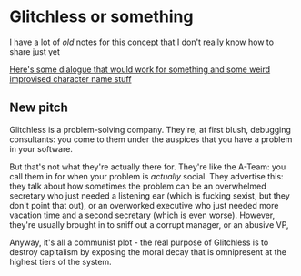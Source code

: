 # Glitchless or something

I have a lot of *old* notes for this concept that I don't really know how to share just yet

[Here's some dialogue that would work for something and some weird improvised character name stuff][bones]

[bones]: 5kwd1-emn8v-je9yn-f3h9s-z3wr7

## New pitch

Glitchless is a problem-solving company. They're, at first blush, debugging consultants: you come to them under the auspices that you have a problem in your software.

But that's not what they're actually there for. They're like the A-Team: you call them in for when your problem is *actually* social. They advertise this: they talk about how sometimes the problem can be an overwhelmed secretary who just needed a listening ear (which is fucking sexist, but they don't point that out), or an overworked executive who just needed more vacation time and a second secretary (which is even worse). However, they're usually brought in to sniff out a corrupt manager, or an abusive VP,

Anyway, it's all a communist plot - the real purpose of Glitchless is to destroy capitalism by exposing the moral decay that is omnipresent at the highest tiers of the system.
